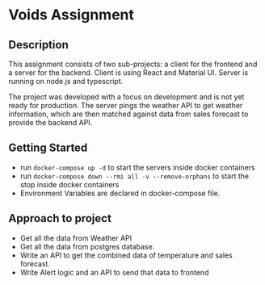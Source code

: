 # Voids Assignment

## Description

This assignment consists of two sub-projects: a client for the frontend and a server for the backend.
Client is using React and Material UI.
Server is running on node.js and typescript.

The project was developed with a focus on development and is not yet ready for production. The server pings the weather API to get weather information, which are then matched against data from sales forecast to provide the backend API.

## Getting Started

- run `docker-compose up -d` to start the servers inside docker containers
- run `docker-compose down --rmi all -v --remove-orphans` to start the stop inside docker containers
- Environment Variables are declared in docker-compose file.

## Approach to project

- Get all the data from Weather API
- Get all the data from postgres database.
- Write an API to get the combined data of temperature and sales forecast.
- Write Alert logic and an API to send that data to frontend
